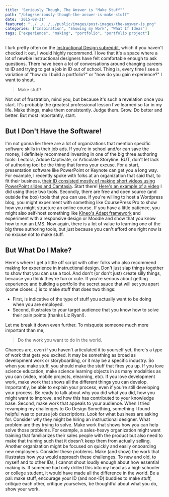```yaml
---
title: 'Seriously Though, The Answer is "Make Stuff"'
path: "/blog/seriously-though-the-answer-is-make-stuff"
date: '2015-08-31'
featured: "../../../../public/images/post-images/the-answer-is.png"
categories: ["Inspiration", "Showing my Work", "What If Ideas"]
tags: ["experience", "making", "portfolio", "portfolio project"]
---
```


I lurk pretty often on the [Instructional Design subreddit](https://www.reddit.com/r/instructionaldesign/), which if you haven't checked it out, I would highly recommend. I love that it's a space where a lot of newbie instructional designers have felt comfortable enough to ask questions. There have been a lot of conversations around changing careers to ID and trying to get a job in ID out of school. Thing is, every time I see a variation of "how do I build a portfolio?" or "how do you gain experience?" I want to shout,

> Make stuff!

Not out of frustration, mind you, but because it's such a revelation once you start. It's probably the greatest professional lesson I've learned so far in my life. Make things, make them consistently. Judge them. Grow. Do better and better. But most importantly, start.

## But I Don't Have the Software!

I'm not gonna lie: there are a lot of organizations that mention specific software skills in their job ads. If you're in school and/or can save the money, I definitely recommend investing in one of the big three authoring tools: Lectora, Adobe Captivate, or Articulate Storyline. BUT, don't let lack of authoring tool be the thing that forms your excuse. For a start, presentation software like PowerPoint or Keynote can get you a long way. For example, I recently spoke with folks at an organization that said that, to fit their business, [their ID consisted mostly of making short videos using PowerPoint slides and Camtasia](/blog/inspiration-microlearning-video/). Start there! [Here's an example of a video](http://www.knanthony.com/portfolio/animated-video-in-powerpoint/) I did using those two tools. Secondly, there are free and open source (and outside the box) tools that you can use. If you're willing to host a Wordpress blog, you might experiment with something like CoursePress Pro to show how you might structure an online course. If you have a little patience, you might also self-host something like [Kineo's Adapt framework](http://www.kineo.com/us/services/elearning/authoring-tools/adapt) and experiment with a responsive design or Moodle and show that you know how to run an LMS. Now again, there is a lot of value to learning one of the big three authoring tools, but just because you can't afford one right now is no excuse not to make stuff.

## But What Do I Make?

Here's where I get a little off script with other folks who also recommend making for experience in instructional design. Don't just slap things together to show that you can use a tool. And don't (or don't just) create silly things, because you think they're fun or cute. If you're serious about getting experience and building a portfolio the secret sauce that will set you apart (come closer...) is to make stuff that does two things:

*   First, is indicative of the type of stuff you actually want to be doing when you are employed.
*   Second, illustrates to your target audience that you know how to solve their pain points (thanks Liz Ryan!).

Let me break it down even further. To misquote someone much more important than me,

> Do the work you want to do in the world.

Chances are, even if you haven't articulated it to yourself yet, there's a type of work that gets you excited. It may be something as broad as development work or storyboarding, or it may be a specific industry. So when you make stuff, you should make the stuff that fires you up. If you love science education, make science learning objects in as many modalities as you can (video, mobile projects, elearning, etc). If you love development work, make work that shows all the different things you can develop. Importantly, be able to explain your process, even if you're still developing your process. Be ready to talk about why you did what you did, how you might want to improve, and how this has contributed to your knowledge base. Second, make work that appeals to your audience. When I tried revamping my challenges to Go Design Something, something I found helpful was to peruse job descriptions. Look for what business are asking for. Consider why they might be hiring an instructional designer. What problem are they trying to solve. Make work that shows how you can help solve those problems. For example, a sales-heavy organization might want training that familiarizes their sales people with the product but also need to make that training such that it doesn't keep them from actually selling. Another organization might be focused on quickly and easily onboarding new employees. Consider these problems. Make (and show) the work that illustrates how you would approach these challenges. To new and old, to myself and to other IDs, I cannot shout loudly enough about how essential making is. If someone had only drilled this into my head as a high schooler or college student, it would have made all the difference in the world. Be a pal: make stuff, encourage your ID (and non-ID) buddies to make stuff, critique each other, critique yourselves, be thoughtful about what you do, show your work.
